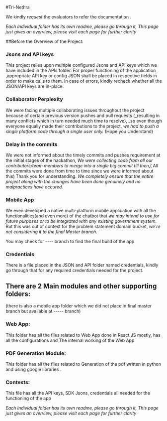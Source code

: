 #Tri-Nethra

We kindly *request* the evaluators to refer the documentation .

_Each Individual folder has its own readme, please go through it, This page just gives an overview, please visit each page for further clarity_

##Before the Overview of the Project:

### Jsons and API keys

This project relies upon multiple configured Jsons and API keys which we have included in the APIs folder. For proper functioning of the application ,appropriate API key or config JSON shall be placed in respective fields in order to make calls to them. In case of errors, kindly recheck whether all the JSON/API keys are in-place.

### Collaborator Perplexity
We were facing multiple collaborating issues throughout the project because of certain previous version pushes and pull requests (_resulting in many conflicts which in turn needed much time to resolve), _so even though everyone equally made their contributions to the project,
_we had to push a single platform code through a single user only._
(Hope you Understand)

### Delay in the commits
We were not informed about the timely commits and pushes requirement at the initial stages of the hackathon, _We were collecting code from all our contributors/team members to merge into a  single big commit till then_,( All the commits were done from time to time since we were informed about this) 
Thank you for understanding.
_We completely ensure that the entire project along with the changes have been done genuinely and no malpractices have occured._


### Mobile App
We even developed a native multi-platform mobile application with all the functionalities(and even more) of the chatbot that _we may intend to use for future purposes or to be integrated with any existing government system._ But this was out of context for the problem statement domain bucket, _we're not considering it to the final Master branch._

You may check for ---- branch to find the final build of the app

### Credentials 
There is a file placed in the JSON and API folder named credentials, kindly go through that for any required credentials needed for the project.

## There are 2 Main modules and other supporting folders:
(there is also a mobile app folder which we did not place in final master branch but available at ----- branch)

### Web App:
This folder has all the files related to Web App done in React JS mostly, has all the configurations and The internal working of the Web App

### PDF Generation Module:
This folder has all the files related to Generation of the pdf written in python and using google libraries .

### Contexts:
This file has all the API keys, SDK Jsons, credentials
all needed for the functioning of the app

_Each Individual folder has its own readme, please go through it, This page just gives an overview, please visit each page for further clarity_
